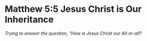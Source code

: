 # Matthew 5:5 Jesus Christ is Our Inheritance

*Trying to answer the question, "How is Jesus Christ our All-in-all?*
